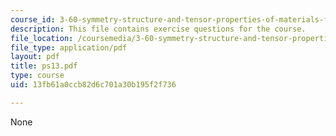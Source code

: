 ```yaml
---
course_id: 3-60-symmetry-structure-and-tensor-properties-of-materials-fall-2005
description: This file contains exercise questions for the course.
file_location: /coursemedia/3-60-symmetry-structure-and-tensor-properties-of-materials-fall-2005/13fb61a0ccb82d6c701a30b195f2f736_ps13.pdf
file_type: application/pdf
layout: pdf
title: ps13.pdf
type: course
uid: 13fb61a0ccb82d6c701a30b195f2f736

---
```

None